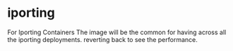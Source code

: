 # iporting
For Iporting Containers
The image will be the common for having across all the iporting deployments.
reverting back to see the performance.

